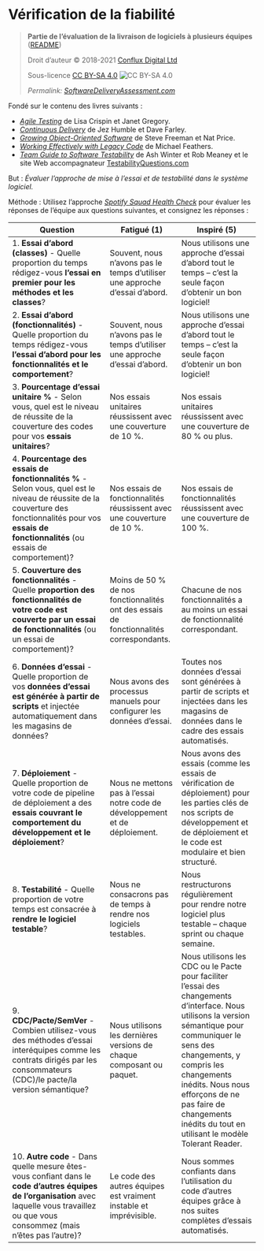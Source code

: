 # Vérification de la fiabilité

> **Partie de l’évaluation de la livraison de logiciels à plusieurs équipes** ([README](README.md))
> 
> Droit d’auteur © 2018-2021 [Conflux Digital Ltd](https://confluxdigital.net/)
> 
> Sous-licence [CC BY-SA 4.0](https://creativecommons.org/licenses/by-sa/4.0/) ![CC BY-SA 4.0](https://licensebuttons.net/l/by-sa/3.0/88x31.png)
>
> _Permalink: [SoftwareDeliveryAssessment.com](http://SoftwareDeliveryAssessment.com/)_ 

Fondé sur le contenu des livres suivants :

* [_Agile Testing_](https://wordery.com/agile-testing-lisa-crispin-9780321534460) de Lisa Crispin et Janet Gregory.
* [_Continuous Delivery_](https://www.amazon.com/Continuous-Delivery-Deployment-Automation-Addison-Wesley/dp/0321601912) de Jez Humble et Dave Farley.
* [_Growing Object-Oriented Software_](https://wordery.com/growing-object-oriented-software-guided-by-tests-steve-freeman-9780321503626) de Steve Freeman et Nat Price.
* [_Working Effectively with Legacy Code_](https://www.amazon.co.uk/Working-Effectively-Legacy-Michael-Feathers/dp/0131177052) de Michael Feathers.
* [_Team Guide to Software Testability_](http://testabilitybook.com/) de Ash Winter et Rob Meaney et le site Web accompagnateur [TestabilityQuestions.com](http://TestabilityQuestions.com/)

But : *Évaluer l’approche de mise à l’essai et de testabilité dans le système logiciel.* 

Méthode : Utilisez l’approche [*Spotify Squad Health Check*](https://labs.spotify.com/2014/09/16/squad-health-check-model/) pour évaluer les réponses de l’équipe aux questions suivantes, et consignez les réponses :

| **Question**                                                                                                                                                                           | **Fatigué (1)**                                                                    | **Inspiré (5)**                                                                                                                                                                                                                     |
| -------------------------------------------------------------------------------------------------------------------------------------------------------------------------------------- | -------------------------------------------------------------------------------- | ------------------------------------------------------------------------------------------------------------------------------------------------------------------------------------------------------------------------------------ |
| 1\. **Essai d’abord (classes)** - Quelle proportion du temps rédigez-vous **l’essai en premier pour les méthodes et les classes**?                                                                    | Souvent, nous n’avons pas le temps d’utiliser une approche d’essai d’abord.                           | Nous utilisons une approche d’essai d’abord tout le temps – c’est la seule façon d’obtenir un bon logiciel\!                                                                                                                                                 |
| 2\. **Essai d’abord (fonctionnalités)** - Quelle proportion du temps rédigez-vous **l’essai d’abord pour les fonctionnalités et le comportement**?                                                                | Souvent, nous n’avons pas le temps d’utiliser une approche d’essai d’abord.                           | Nous utilisons une approche d’essai d’abord tout le temps – c’est la seule façon d’obtenir un bon logiciel\!                                                                                                                                                 |
| 3\. **Pourcentage d’essai unitaire %** - Selon vous, quel est le niveau de réussite de la couverture des codes pour vos **essais unitaires**?                                                                                   | Nos essais unitaires réussissent avec une couverture de 10 %.                                         | Nos essais unitaires réussissent avec une couverture de 80 % ou plus.                                                                                                                                                                                  |
| 4\. **Pourcentage des essais de fonctionnalités %** - Selon vous, quel est le niveau de réussite de la couverture des fonctionnalités pour vos **essais de fonctionnalités** (ou essais de comportement)?                                                    | Nos essais de fonctionnalités réussissent avec une couverture de 10 %.                                      | Nos essais de fonctionnalités réussissent avec une couverture de 100 %.                                                                                                                                                                                         |
| 5\. **Couverture des fonctionnalités** - Quelle **proportion des fonctionnalités de votre code est couverte par un essai de fonctionnalités** (ou un essai de comportement)?                                                          | Moins de 50 % de nos fonctionnalités ont des essais de fonctionnalités correspondants.                   | Chacune de nos fonctionnalités a au moins un essai de fonctionnalité correspondant.                                                                                                                                                                |
| 6\. **Données d’essai** - Quelle proportion de vos **données d’essai est générée à partir de scripts** et injectée automatiquement dans les magasins de données?                                                       | Nous avons des processus manuels pour configurer les données d’essai.                                | Toutes nos données d’essai sont générées à partir de scripts et injectées dans les magasins de données dans le cadre des essais automatisés.                                                                                                                               |
| 7\. **Déploiement** - Quelle proportion de votre code de pipeline de déploiement a des **essais couvrant le comportement du développement et le déploiement**?                                                    | Nous ne mettons pas à l’essai notre code de développement et de déploiement.                                     | Nous avons des essais (comme les essais de vérification de déploiement) pour les parties clés de nos scripts de développement et de déploiement et le code est modulaire et bien structuré.                                                                              |
| 8\. **Testabilité** - Quelle proportion de votre temps est consacrée à **rendre le logiciel testable**?                                                                                       | Nous ne consacrons pas de temps à rendre nos logiciels testables.                                | Nous restructurons régulièrement pour rendre notre logiciel plus testable – chaque sprint ou chaque semaine.                                                                                                                                                      |
| 9\. **CDC/Pacte/SemVer** - Combien utilisez-vous des méthodes d’essai interéquipes comme les contrats dirigés par les consommateurs (CDC)/le pacte/la version sémantique?                                    | Nous utilisons les dernières versions de chaque composant ou paquet.                     | Nous utilisons les CDC ou le Pacte pour faciliter l’essai des changements d’interface. Nous utilisons la version sémantique pour communiquer le sens des changements, y compris les changements inédits. Nous nous efforçons de ne pas faire de changements inédits du tout en utilisant le modèle Tolerant Reader. |
| 10\. **Autre code** - Dans quelle mesure êtes-vous confiant dans le **code d’autres équipes de l’organisation** avec laquelle vous travaillez ou que vous consommez (mais n’êtes pas l’autre)?                                           | Le code des autres équipes est vraiment instable et imprévisible.                         | Nous sommes confiants dans l’utilisation du code d’autres équipes grâce à nos suites complètes d’essais automatisés.                                                                                                                                          |
